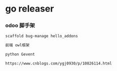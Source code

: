# go releaser
### odoo 脚手架
```bash
scaffold bug-manage hello_addons

前端 owl框架

python Gevent

https://www.cnblogs.com/ygj0930/p/10826114.html
```

